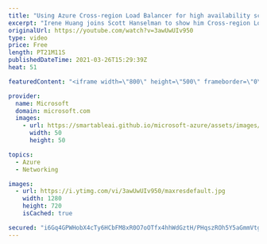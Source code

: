 ```yaml
---
title: "Using Azure Cross-region Load Balancer for high availability scenarios | Azure Friday"
excerpt: "Irene Huang joins Scott Hanselman to show him Cross-region Load Balancer, which recently became available for Public Preview. Cross-region Load Balancer is a Public layer-4 network load balancer serving as a single point of contact for global traffic. It provides efficient routing by leveraging Microsoft's"
originalUrl: https://youtube.com/watch?v=3awUwUIv950
type: video
price: Free
length: PT21M11S
publishedDateTime: 2021-03-26T15:29:39Z
heat: 51

featuredContent: "<iframe width=\"800\" height=\"500\" frameborder=\"0\" src=\"https://www.youtube.com/embed/3awUwUIv950\" allow=\"accelerometer; autoplay; encrypted-media; gyroscope; picture-in-picture\" allowfullscreen></iframe>"

provider:
  name: Microsoft
  domain: microsoft.com
  images:
    - url: https://smartableai.github.io/microsoft-azure/assets/images/organizations/microsoft.com-50x50.jpg
      width: 50
      height: 50

topics:
  - Azure
  - Networking

images:
  - url: https://i.ytimg.com/vi/3awUwUIv950/maxresdefault.jpg
    width: 1280
    height: 720
    isCached: true

secured: "i6Gq4GPWHobX4cTy6HCbFM8xR0O7oOTfx4hhWdGztH/PHqszROh5Y5aGmmVtgQqeWuK783BKYXV7w+UxwRFlspP1tkIwzcf+eI//ML4us51I7tNt+Lpp1qMism3QPGJmT6xQrlt5b0DcgdiMV9blLuB251p421GGUtbmWFTZjHjxU8K3Cir5c/5RBOFDor/dA6yE/RWR4z2TUrTUH/70hgv3EX459YAfvbJeMt3xIkpjmY8xW50h2QUhLREmKjvVW97DYmMKb7+mQfhKgTDnRAbUoSo+PUc/DQDBH1FIvqkMspVyocO14etxC2zmTvcLCgY1HmKLeKk/LHLk4VBlL01YEFPYVueNNP3KT+JKu/MR6hGgiiLzxyYXGyJ8A+2VtifyRpnkaHWzP+89TqQ32HP9Hps1o7IPke9F2mAUvlo=;hYN4X+M4XvU0jOmCAyRyTw=="
---
```


